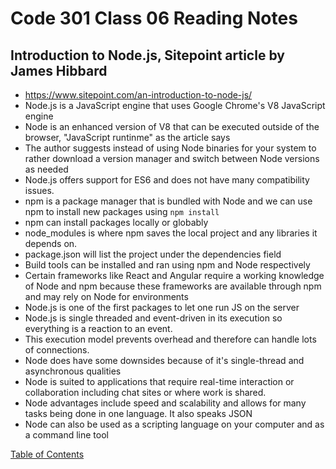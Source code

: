 # Code 301 Class 06 Reading Notes

## Introduction to Node.js, Sitepoint article by James Hibbard
* https://www.sitepoint.com/an-introduction-to-node-js/
* Node.js is a JavaScript engine that uses Google Chrome's V8 JavaScript engine
* Node is an enhanced version of V8 that can be executed outside of the browser, "JavaScript runtinme" as the article says
* The author suggests instead of using Node binaries for your system to rather download a version manager and switch between Node versions as needed
* Node.js offers support for ES6 and does not have many compatibility issues.
* npm is a package manager that is bundled with Node and we can use npm to install new packages using ```npm install```
* npm can install packages locally or globably
* node_modules is where npm saves the local project and any libraries it depends on.
* package.json will list the project under the dependencies field
* Build tools can be installed and ran using npm and Node respectively
* Certain frameworks like React and Angular require a working knowledge of Node and npm because these frameworks are available through npm and may rely on Node for environments
* Node.js is one of the first packages to let one run JS on the server
* Node.js is single threaded and event-driven in its execution so everything is a reaction to an event.
* This execution model prevents overhead and therefore can handle lots of connections.
* Node does have some downsides because of it's single-thread and asynchronous qualities
* Node is suited to applications that require real-time interaction or collaboration including chat sites or where work is shared.
* Node advantages include speed and scalability and allows for many tasks being done in one language. It also speaks JSON
* Node can also be used as a scripting language on your computer and as a command line tool

[Table of Contents](README.md)